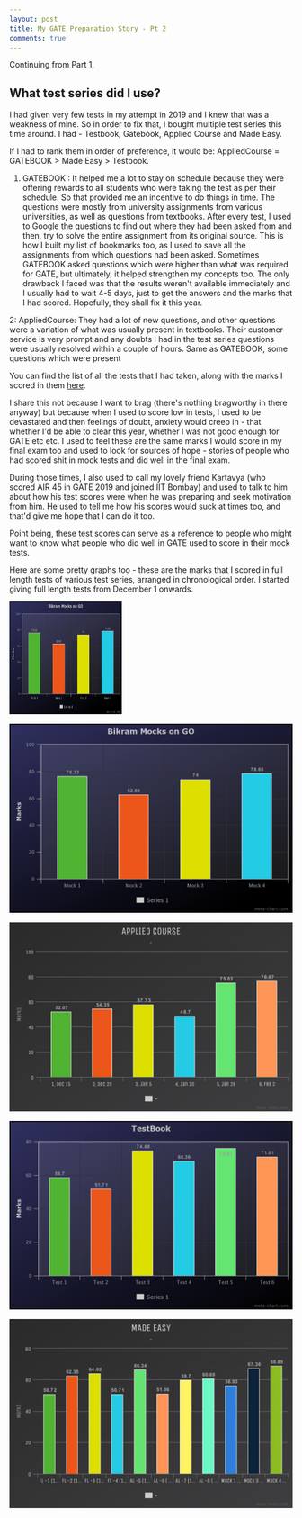 ```yaml
---
layout: post
title: My GATE Preparation Story - Pt 2
comments: true
---
```


Continuing from Part 1,

## What test series did I use? 

I had given very few tests in my attempt in 2019 and I knew that was a weakness of mine. So in order to fix that, I bought multiple test series this time around. I had - Testbook, Gatebook, Applied Course and Made Easy. 

If I had to rank them in order of preference, it would be: AppliedCourse = GATEBOOK > Made Easy > Testbook.

1. GATEBOOK : It helped me a lot to stay on schedule because they were offering rewards to all students who were taking the test as per their schedule. So that provided me an incentive to do things in time. The questions were mostly from university assignments from various universities, as well as questions from textbooks. After every test, I used to Google the questions to find out where they had been asked from and then, try to solve the entire assignment from its original source. This is how I built my list of bookmarks too, as I used to save all the assignments from which questions had been asked. Sometimes GATEBOOK asked questions which were higher than what was required for GATE, but ultimately, it helped strengthen my concepts too. The only drawback I faced was that the results weren't available immediately and I usually had to wait 4-5 days, just to get the answers and the marks that I had scored. Hopefully, they shall fix it this year.

2: AppliedCourse: They had a lot of new questions, and other questions were a variation of what was usually present in textbooks. Their customer service is very prompt and any doubts I had in the test series questions were usually resolved within a couple of hours. Same as GATEBOOK, some questions which were present 



You can find the list of all the tests that I had taken, along with the marks I scored in them [here](https://www.evernote.com/l/AcOiSw104kdOvqS8iWo6Trf1g0sR4kyqV6s). 

I share this not because I want to brag (there's nothing bragworthy in there anyway) but because when I used to score low in tests, I used to be devastated and then feelings of doubt, anxiety would creep in - that whether I'd be able to clear this year, whether I was not good enough for GATE etc etc. I used to feel these are the same marks I would score in my final exam too and used to look for sources of hope - stories of people who had scored shit in mock tests and did well in the final exam.

During those times, I also used to call my lovely friend Kartavya (who scored AIR 45 in GATE 2019 and joined IIT Bombay) and used to talk to him about how his test scores were when he was preparing and seek motivation from him. He used to tell me how his scores would suck at times too, and that'd give me hope that I can do it too. 

Point being, these test scores can serve as a reference to people who might want to know what people who did well in GATE used to score in their mock tests.

Here are some pretty graphs too - these are the marks that I scored in full length tests of various test series, arranged in chronological order. I started giving full length tests from December 1 onwards. 

<img src="/images/Bikram.png" width="200" height="200" />

![alt](/images/Bikram.png)

![alt](/images/AppliedCourse.jpeg)

![alt](/images/TestBook.png)

![alt](/images/MadeEasy.jpeg)


